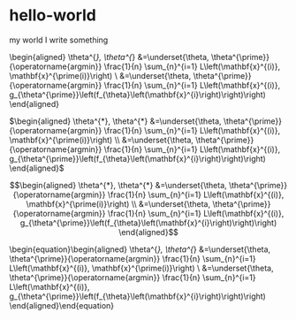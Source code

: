 # hello-world
my world
I write something 

\begin{aligned}
\theta^{*}, \theta^{*} &=\underset{\theta, \theta^{\prime}}{\operatorname{argmin}} \frac{1}{n} \sum_{n}^{i=1} L\left(\mathbf{x}^{(i)}, \mathbf{x}^{\prime(i)}\right) \\
&=\underset{\theta, \theta^{\prime}}{\operatorname{argmin}} \frac{1}{n} \sum_{n}^{i=1} L\left(\mathbf{x}^{(i)}, g_{\theta^{\prime}}\left(f_{\theta}\left(\mathbf{x}^{i}\right)\right)\right)
\end{aligned}

$\begin{aligned} \theta^{*}, \theta^{*} &=\underset{\theta, \theta^{\prime}}{\operatorname{argmin}} \frac{1}{n} \sum_{n}^{i=1} L\left(\mathbf{x}^{(i)}, \mathbf{x}^{\prime(i)}\right) \\ &=\underset{\theta, \theta^{\prime}}{\operatorname{argmin}} \frac{1}{n} \sum_{n}^{i=1} L\left(\mathbf{x}^{(i)}, g_{\theta^{\prime}}\left(f_{\theta}\left(\mathbf{x}^{i}\right)\right)\right) \end{aligned}$

$$\begin{aligned}
\theta^{*}, \theta^{*} &=\underset{\theta, \theta^{\prime}}{\operatorname{argmin}} \frac{1}{n} \sum_{n}^{i=1} L\left(\mathbf{x}^{(i)}, \mathbf{x}^{\prime(i)}\right) \\
&=\underset{\theta, \theta^{\prime}}{\operatorname{argmin}} \frac{1}{n} \sum_{n}^{i=1} L\left(\mathbf{x}^{(i)}, g_{\theta^{\prime}}\left(f_{\theta}\left(\mathbf{x}^{i}\right)\right)\right)
\end{aligned}$$

\begin{equation}\begin{aligned}
\theta^{*}, \theta^{*} &=\underset{\theta, \theta^{\prime}}{\operatorname{argmin}} \frac{1}{n} \sum_{n}^{i=1} L\left(\mathbf{x}^{(i)}, \mathbf{x}^{\prime(i)}\right) \\
&=\underset{\theta, \theta^{\prime}}{\operatorname{argmin}} \frac{1}{n} \sum_{n}^{i=1} L\left(\mathbf{x}^{(i)}, g_{\theta^{\prime}}\left(f_{\theta}\left(\mathbf{x}^{i}\right)\right)\right)
\end{aligned}\end{equation}
